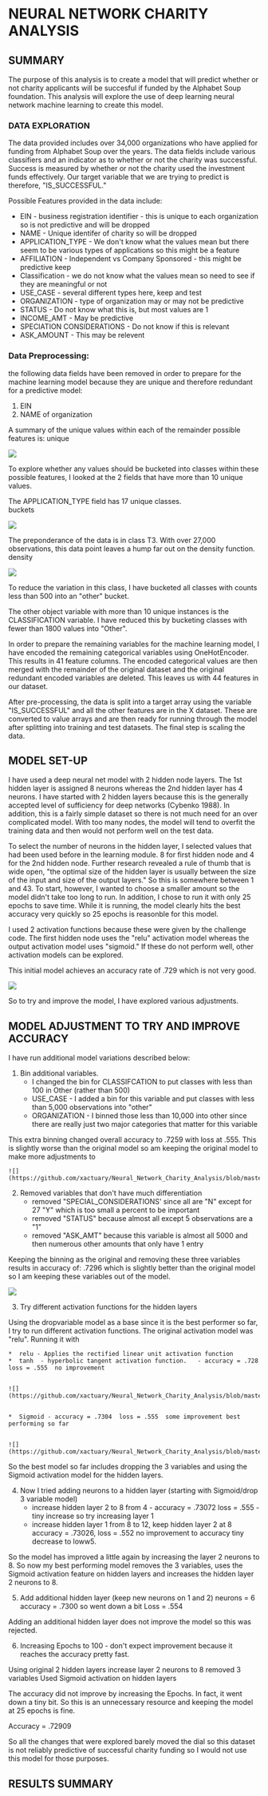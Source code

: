 # NEURAL NETWORK CHARITY ANALYSIS
## SUMMARY
The purpose of this analysis is to create a model that will predict whether or not charity applicants will be succesful if funded by the Alphabet Soup foundation.  This analysis will explore the use of deep learning neural network machine learning to create this model.  

###  DATA EXPLORATION

The data provided includes over 34,000 organizations who have applied for funding from Alphabet Soup over the years.  The data fields include various classifiers and an indicator as to whether or not the charity was successful.  Success is measured by whether or not the charity used the investment funds effectively. Our target variable that we are trying to predict is therefore, "IS_SUCCESSFUL."

Possible Features provided in the data include:

*  EIN - business registration identifier - this is unique to each organization so is not predictive and will be dropped
*  NAME - Unique identifer of charity so will be dropped
*  APPLICATION_TYPE - We don't know what the values mean but there seem to be various types of applications so this might be a feature
*  AFFILIATION - Independent vs Company Sponsored - this might be predictive keep
*  Classification - we do not know what the values mean so need to see if they are meaningful or not
*  USE_CASE - several different types here, keep and test
*  ORGANIZATION  - type of organization may or may not be predictive
*  STATUS - Do not know what this is, but most values are 1
*  INCOME_AMT - May be predictive
*  SPECIATION CONSIDERATIONS - Do not know if this is relevant
*  ASK_AMOUNT - This may be relevent


###  Data Preprocessing:  

the following data fields have been removed in order to prepare for the machine learning model because they are unique and therefore redundant for a predictive model:   
1.  EIN 
2.  NAME of organization

A summary of the unique values within each of the remainder possible features is:
unique  


![](https://github.com/xactuary/Neural_Network_Charity_Analysis/blob/master/Resources/unique.PNG)


To explore whether any values should be bucketed into classes within these possible features, I looked at the 2 fields that have more than 10 unique values. 

The APPLICATION_TYPE field has 17 unique classes.  
buckets


![](https://github.com/xactuary/Neural_Network_Charity_Analysis/blob/master/Resources/BucketData.PNG)


The preponderance of the data is in class T3.  With over 27,000 observations, this data point leaves a hump far out on the density function.
density


![](https://github.com/xactuary/Neural_Network_Charity_Analysis/blob/master/Resources/density.PNG)


To reduce the variation in this class, I have bucketed all classes with counts less than 500 into an "other" bucket.

The other object variable with more than 10 unique instances is the CLASSIFICATION variable.  I have reduced this by bucketing classes with fewer than 1800 values into "Other".

In order to prepare the remaining variables for the machine learning model, I have encoded the remaining categorical variables using OneHotEncoder.  This results in 41 feature columns.  The encoded categorical values are then merged with the remainder of the original dataset and the original redundant encoded variables are deleted.  This leaves us with 44 features in our dataset. 

After pre-processing, the data is split into a target array using the variable "IS_SUCCESSFUL" and all the other features are in the X dataset.  These are converted to value arrays and are then ready for running through the model after splitting into training and test datasets.  The final step is scaling the data.  

##  MODEL SET-UP

I have used a deep neural net model with 2 hidden node layers.  The 1st hidden layer is assigned 8 neurons whereas the 2nd hidden layer has 4 neurons. I have started with 2 hidden layers because this is the generally accepted level of sufficiency for deep networks (Cybenko 1988).  In addition, this is a fairly simple dataset so there is not much need for an over complicated model. With too many nodes, the model will tend to overfit the training data and then would not perform well on the test data.  

To select the number of neurons in the hidden layer, I selected values that had been used before in the learning module.  8 for first hidden node and 4 for the 2nd hidden node.  Further research revealed a rule of thumb that is wide open, "the optimal size of the hidden layer is usually between the size of the input and size of the output layers."  So this is somewhere between 1 and 43.  To start, however, I wanted to choose a smaller amount so the model didn't take too long to run.  In addition, I chose to run it with only 25 epochs to save time.  While it is running, the model clearly hits the best accuracy very quickly so 25 epochs is reasonble for this model. 

I used 2 activation functions because these were given by the challenge code.  The first hidden node uses the "relu" activation model whereas the output activation model uses "sigmoid."  If these do not perform well, other activation models can be explored.  

This initial model achieves an accuracy rate of .729 which is not very good.  


![](https://github.com/xactuary/Neural_Network_Charity_Analysis/blob/master/Resources/results.PNG)


So to try and improve the model, I have explored various adjustments.

## MODEL ADJUSTMENT TO TRY AND IMPROVE ACCURACY

I have run additional model variations described below:

1.  Bin additional variables.    
    *  I changed the bin for CLASSIFCATION to put classes with less than 100 in Other (rather than 500)
    *  USE_CASE - I added a bin for this variable and put classes with less than 5,000 observations into "other"
    *  ORGANIZATION - I binned those less than 10,000 into other since there are really just two major categories that matter for this variable
  
This extra binning changed overall accuracy to .7259 with loss at .555.  This is slightly worse than the original model so am keeping the original model to make more adjustments to


    ![](https://github.com/xactuary/Neural_Network_Charity_Analysis/blob/master/Resources/extra_binning.PNG)
 
 
2.  Removed variables that don't have much differentiation
    *  removed "SPECIAL_CONSIDERATIONS' since all are "N" except for 27 "Y" which is too small a percent to be important
    *  removed "STATUS" because almost all except 5 observations are a "1"
    *  removed "ASK_AMT" because this variable is almost all 5000 and then numerous other amounts that only have 1 entry
  
Keeping the binning as the original and removing these three variables results in accuracy of:  .7296 which is slightly better than the original model so I am keeping these variables out of the model. 
 
 
  ![](https://github.com/xactuary/Neural_Network_Charity_Analysis/blob/master/Resources/dropvariables.PNG)
 
 
3.  Try different activation functions for the hidden layers

 Using the dropvariable model as a base since it is the best performer so far, I try to run different activation functions. The original activation model was "relu".  Running it with

    *  relu - Applies the rectified linear unit activation function
    *  tanh  - hyperbolic tangent activation function.   - accuracy = .728  loss = .555  no improvement
 
 
    ![](https://github.com/xactuary/Neural_Network_Charity_Analysis/blob/master/Resources/tanh.PNG)
     
     
    *  Sigmoid - accuracy = .7304  loss = .555  some improvement best performing so far
 
 
    ![](https://github.com/xactuary/Neural_Network_Charity_Analysis/blob/master/Resources/sigmoid.PNG)
 
 
So the best model so far includes dropping the 3 variables and using the Sigmoid activation model for the hidden layers.  

4.  Now I tried adding neurons to a hidden layer  (starting with Sigmoid/drop 3 variable model)  
    *  increase hidden layer 2 to 8 from 4 - accuracy = .73072  loss = .555 - tiny increase so try increasing layer 1
    *  increase hidden layer 1 from 8 to 12, keep hidden layer 2 at 8  accuracy = .73026, loss = .552  no improvement to accuracy tiny decrease to loww5.
  
So the model has improved a little again by increasing the layer 2 neurons to 8.  So now my best performing model removes the 3 variables, uses the Sigmoid activation feature on hidden layers and increases the hidden layer 2 neurons to 8.  


5.  Add additional hidden layer (keep new neurons on 1 and 2) neurons = 6  accuracy = .7300 so went down a bit  Loss = .554

Adding an additional hidden layer does not improve the model so this was rejected.

6.  Increasing Epochs to 100 - don't expect improvement because it reaches the accuracy pretty fast.

Using original 2 hidden layers
increase layer 2 neurons to 8
removed 3 variables
Used Sigmoid activation on hidden layers

The accuracy did not improve by increasing the Epochs.  In fact, it went down a tiny bit.  So this is an unnecessary resource and keeping the model at 25 epochs is fine.  

Accuracy = .72909

So all the changes that were explored barely moved the dial so this dataset is not reliably predictive of successful charity funding so I would not use this model for those purposes.  


##  RESULTS SUMMARY





 









